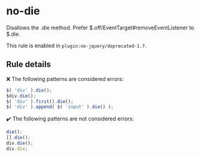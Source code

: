 # no-die

Disallows the .die method. Prefer $.off/EventTarget#removeEventListener to $.die.

This rule is enabled in `plugin:no-jquery/deprecated-1.7`.

## Rule details

❌ The following patterns are considered errors:
```js
$( 'div' ).die();
$div.die();
$( 'div' ).first().die();
$( 'div' ).append( $( 'input' ).die() );
```

✔️ The following patterns are not considered errors:
```js
die();
[].die();
div.die();
div.die;
```
